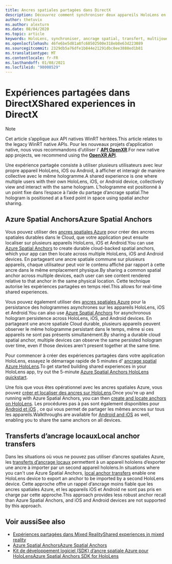 ```yaml
---
title: Ancres spatiales partagées dans DirectX
description: Découvrez comment synchroniser deux appareils HoloLens en partageant des ancres spatiales locales et Azure dans des applications DirectX.
author: thetuvix
ms.author: alexturn
ms.date: 08/04/2020
ms.topic: article
keywords: HoloLens, synchroniser, ancrage spatial, transfert, multijoueur, vue, scénario, procédure pas à pas, exemple de code, Azure, ancres spatiales Azure, ASA
ms.openlocfilehash: 46fe6be5d81a8fc68502500e318eb8e63d223089
ms.sourcegitcommit: 2329db5a76dfe1b844e21291dbc8ee3888ed1b81
ms.translationtype: MT
ms.contentlocale: fr-FR
ms.lasthandoff: 01/08/2021
ms.locfileid: "98008529"
---
```

# <a name="shared-experiences-in-directx"></a><span data-ttu-id="5d37f-104">Expériences partagées dans DirectX</span><span class="sxs-lookup"><span data-stu-id="5d37f-104">Shared experiences in DirectX</span></span>

> [!NOTE]
> <span data-ttu-id="5d37f-105">Cet article s’applique aux API natives WinRT héritées.</span><span class="sxs-lookup"><span data-stu-id="5d37f-105">This article relates to the legacy WinRT native APIs.</span></span>  <span data-ttu-id="5d37f-106">Pour les nouveaux projets d’application native, nous vous recommandons d’utiliser l' **[API OpenXR](../native/openxr-getting-started.md)**.</span><span class="sxs-lookup"><span data-stu-id="5d37f-106">For new native app projects, we recommend using the **[OpenXR API](../native/openxr-getting-started.md)**.</span></span>

<span data-ttu-id="5d37f-107">Une expérience partagée consiste à utiliser plusieurs utilisateurs avec leur propre appareil HoloLens, iOS ou Android, à afficher et interagir de manière collective avec le même hologramme.</span><span class="sxs-lookup"><span data-stu-id="5d37f-107">A shared experience is one where multiple users with their own HoloLens, iOS, or Android device, collectively view and interact with the same hologram.</span></span> <span data-ttu-id="5d37f-108">L’hologramme est positionné à un point fixe dans l’espace à l’aide du partage d’ancrage spatial.</span><span class="sxs-lookup"><span data-stu-id="5d37f-108">The hologram is positioned at a fixed point in space using spatial anchor sharing.</span></span>

## <a name="azure-spatial-anchors"></a><span data-ttu-id="5d37f-109">Azure Spatial Anchors</span><span class="sxs-lookup"><span data-stu-id="5d37f-109">Azure Spatial Anchors</span></span>

<span data-ttu-id="5d37f-110">Vous pouvez utiliser des <a href="https://docs.microsoft.com/azure/spatial-anchors/overview" target="_blank">ancres spatiales Azure</a> pour créer des ancres spatiales durables dans le Cloud, que votre application peut ensuite localiser sur plusieurs appareils HoloLens, iOS et Android.</span><span class="sxs-lookup"><span data-stu-id="5d37f-110">You can use <a href="https://docs.microsoft.com/azure/spatial-anchors/overview" target="_blank">Azure Spatial Anchors</a> to create durable cloud-backed spatial anchors, which your app can then locate across multiple HoloLens, iOS and Android devices.</span></span>  <span data-ttu-id="5d37f-111">En partageant une ancre spatiale commune sur plusieurs appareils, chaque utilisateur peut voir le contenu affiché par rapport à cette ancre dans le même emplacement physique.</span><span class="sxs-lookup"><span data-stu-id="5d37f-111">By sharing a common spatial anchor across multiple devices, each user can see content rendered relative to that anchor in the same physical location.</span></span>  <span data-ttu-id="5d37f-112">Cette technique autorise les expériences partagées en temps réel.</span><span class="sxs-lookup"><span data-stu-id="5d37f-112">This allows for real-time shared experiences.</span></span>

<span data-ttu-id="5d37f-113">Vous pouvez également utiliser des <a href="https://docs.microsoft.com/azure/spatial-anchors/overview" target="_blank">ancres spatiales Azure</a> pour la persistance des hologrammes asynchrones sur les appareils HoloLens, iOS et Android.</span><span class="sxs-lookup"><span data-stu-id="5d37f-113">You can also use <a href="https://docs.microsoft.com/azure/spatial-anchors/overview" target="_blank">Azure Spatial Anchors</a> for asynchronous hologram persistence across HoloLens, iOS, and Android devices.</span></span>  <span data-ttu-id="5d37f-114">En partageant une ancre spatiale Cloud durable, plusieurs appareils peuvent observer le même hologramme persistant dans le temps, même si ces appareils ne sont pas présents simultanément.</span><span class="sxs-lookup"><span data-stu-id="5d37f-114">By sharing a durable cloud spatial anchor, multiple devices can observe the same persisted hologram over time, even if those devices aren't present together at the same time.</span></span>

<span data-ttu-id="5d37f-115">Pour commencer à créer des expériences partagées dans votre application HoloLens, essayez le démarrage rapide de 5 minutes d' <a href="https://docs.microsoft.com/azure/spatial-anchors/quickstarts/get-started-hololens" target="_blank">ancrage spatial Azure HoloLens</a>.</span><span class="sxs-lookup"><span data-stu-id="5d37f-115">To get started building shared experiences in your HoloLens app, try out the 5-minute <a href="https://docs.microsoft.com/azure/spatial-anchors/quickstarts/get-started-hololens" target="_blank">Azure Spatial Anchors HoloLens quickstart</a>.</span></span>

<span data-ttu-id="5d37f-116">Une fois que vous êtes opérationnel avec les ancres spatiales Azure, vous pouvez <a href="https://docs.microsoft.com/azure/spatial-anchors/concepts/create-locate-anchors-cpp-winrt" target="_blank">créer et localiser des ancres sur HoloLens</a>.</span><span class="sxs-lookup"><span data-stu-id="5d37f-116">Once you're up and running with Azure Spatial Anchors, you can then <a href="https://docs.microsoft.com/azure/spatial-anchors/concepts/create-locate-anchors-cpp-winrt" target="_blank">create and locate anchors on HoloLens</a>.</span></span>  <span data-ttu-id="5d37f-117">Les procédures pas à pas sont également disponibles pour <a href="https://docs.microsoft.com/azure/spatial-anchors/create-locate-anchors-overview" target="_blank">Android et iOS</a> , ce qui vous permet de partager les mêmes ancres sur tous les appareils.</span><span class="sxs-lookup"><span data-stu-id="5d37f-117">Walkthroughs are available for <a href="https://docs.microsoft.com/azure/spatial-anchors/create-locate-anchors-overview" target="_blank">Android and iOS</a> as well, enabling you to share the same anchors on all devices.</span></span>

## <a name="local-anchor-transfers"></a><span data-ttu-id="5d37f-118">Transferts d’ancrage locaux</span><span class="sxs-lookup"><span data-stu-id="5d37f-118">Local anchor transfers</span></span>

<span data-ttu-id="5d37f-119">Dans les situations où vous ne pouvez pas utiliser d’ancres spatiales Azure, les [transferts d’ancrage locaux](../../out-of-scope/local-anchor-transfers-in-directx.md) permettent à un appareil hololens d’exporter une ancre à importer par un second appareil hololens.</span><span class="sxs-lookup"><span data-stu-id="5d37f-119">In situations where you can't use Azure Spatial Anchors, [local anchor transfers](../../out-of-scope/local-anchor-transfers-in-directx.md) enable one HoloLens device to export an anchor to be imported by a second HoloLens device.</span></span>  <span data-ttu-id="5d37f-120">Cette approche offre un rappel d’ancrage moins fiable que les ancres spatiales Azure, et les appareils iOS et Android ne sont pas pris en charge par cette approche.</span><span class="sxs-lookup"><span data-stu-id="5d37f-120">This approach provides less robust anchor recall than Azure Spatial Anchors, and iOS and Android devices are not supported by this approach.</span></span>

## <a name="see-also"></a><span data-ttu-id="5d37f-121">Voir aussi</span><span class="sxs-lookup"><span data-stu-id="5d37f-121">See also</span></span>

* [<span data-ttu-id="5d37f-122">Expériences partagées dans Mixed Reality</span><span class="sxs-lookup"><span data-stu-id="5d37f-122">Shared experiences in mixed reality</span></span>](shared-experiences-in-mixed-reality.md)
* <span data-ttu-id="5d37f-123"><a href="https://docs.microsoft.com/azure/spatial-anchors" target="_blank">Azure Spatial Anchors</a></span><span class="sxs-lookup"><span data-stu-id="5d37f-123"><a href="https://docs.microsoft.com/azure/spatial-anchors" target="_blank">Azure Spatial Anchors</a></span></span>
* <span data-ttu-id="5d37f-124"><a href="https://docs.microsoft.com/cpp/api/spatial-anchors/winrt/" target="_blank">Kit de développement logiciel (SDK) d’ancre spatiale Azure pour HoloLens</a></span><span class="sxs-lookup"><span data-stu-id="5d37f-124"><a href="https://docs.microsoft.com/cpp/api/spatial-anchors/winrt/" target="_blank">Azure Spatial Anchors SDK for HoloLens</a></span></span>